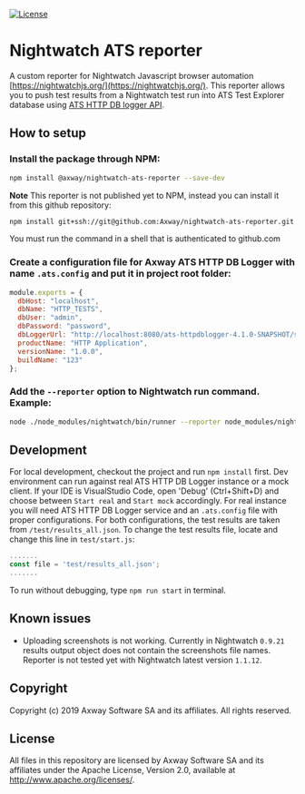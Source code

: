 [![License](https://img.shields.io/badge/License-Apache%202.0-blue.svg)](https://opensource.org/licenses/Apache-2.0)

# Nightwatch ATS reporter

A custom reporter for Nightwatch Javascript browser automation [https://nightwatchjs.org/](https://nightwatchjs.org/). This reporter allows you to push test results from a Nightwatch test run into ATS Test Explorer database using [ATS HTTP DB logger API](https://axway.github.io/ats-httpdblogger/swagger/index.html).

## How to setup

### Install the package through NPM:

```sh
npm install @axway/nightwatch-ats-reporter --save-dev
```
**Note** This reporter is not published yet to NPM, instead you can install it from this github repository:
```sh
npm install git+ssh://git@github.com:Axway/nightwatch-ats-reporter.git --save-dev
```
You must run the command in a shell that is authenticated to github.com

### Create a configuration file for Axway ATS HTTP DB Logger with name `.ats.config` and put it in project root folder:

```javascript
module.exports = {
  dbHost: "localhost",
  dbName: "HTTP_TESTS",
  dbUser: "admin",
  dbPassword: "password",
  dbLoggerUrl: "http://localhost:8080/ats-httpdblogger-4.1.0-SNAPSHOT/service/logger",
  productName: "HTTP Application",
  versionName: "1.0.0",
  buildName: "123"
};
```

### Add the `--reporter` option to Nightwatch run command. Example:

```sh
node ./node_modules/nightwatch/bin/runner --reporter node_modules/nightwatch-ats-reporter
```

## Development

For local development, checkout the project and run `npm install` first. Dev environment can run against real ATS HTTP DB Logger instance or a mock client. If your IDE is VisualStudio Code, open 'Debug' (Ctrl+Shift+D) and choose between `Start real` and `Start mock` accordingly. For real instance you will need ATS HTTP DB Logger service and an `.ats.config` file with proper configurations. For both configurations, the test results are taken from `/test/results_all.json`. To change the test results file, locate and change this line in `test/start.js`:

```javascript
.......
const file = 'test/results_all.json';
.......
```

To run without debugging, type `npm run start` in terminal.

## Known issues

- Uploading screenshots is not working. Currently in Nightwatch `0.9.21` results output object does not contain the screenshots file names. Reporter is not tested yet with Nightwatch latest version `1.1.12`.

## Copyright

Copyright (c) 2019 Axway Software SA and its affiliates. All rights reserved.

## License

All files in this repository are licensed by Axway Software SA and its affiliates under the Apache License, Version 2.0, available at http://www.apache.org/licenses/.